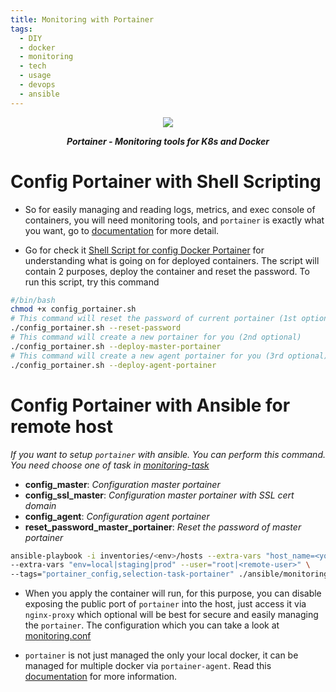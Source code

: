```yaml
---
title: Monitoring with Portainer
tags:
  - DIY
  - docker
  - monitoring
  - tech
  - usage
  - devops
  - ansible
---
```


<div align="center">
    <img src="https://content.gitbook.com/content/tLcRoAdw9BYwwpba4ZAD/blobs/lpaZLqkbhSEZgNgumgN7/portainer-architecture-detailed.png">
    <strong><em><p style="text-align: center;">Portainer - Monitoring tools for K8s and Docker</p></em></strong>
</div>

# Config Portainer with Shell Scripting

- So for easily managing and reading logs, metrics, and exec console of containers, you will need monitoring tools, and `portainer` is exactly what you want, go to [documentation](https://www.portainer.io/) for more detail.

- Go for check it [Shell Script for config Docker Portainer](Shell%20Script%20for%20config%20Docker%20Portainer.md) for understanding what is going on for deployed containers. The script will contain 2 purposes, deploy the container and reset the password. To run this script, try this command

```bash
#/bin/bash
chmod +x config_portainer.sh
# This command will reset the password of current portainer (1st optional)
./config_portainer.sh --reset-password
# This command will create a new portainer for you (2nd optional)
./config_portainer.sh --deploy-master-portainer
# This command will create a new agent portainer for you (3rd optional)
./config_portainer.sh --deploy-agent-portainer
```

# Config Portainer with Ansible for remote host

*If you want to setup `portainer` with ansible. You can perform this command. You need choose one of task in [monitoring-task](Portainer%20Self-hosted%20in%20Docker%20by%20Ansible.md)*

  - **config_master**: *Configuration master portainer*
  - **config_ssl_master**: *Configuration master portainer with SSL cert domain*
  - **config_agent**: *Configuration agent portainer*
  - **reset_password_master_portainer**: *Reset the password of master portainer*

```bash
ansible-playbook -i inventories/<env>/hosts --extra-vars "host_name=<your_host_machine>" \
--extra-vars "env=local|staging|prod" --user="root|<remote-user>" \
--tags="portainer_config,selection-task-portainer" ./ansible/monitoring_tasks.yaml
```

- When you apply the container will run, for this purpose, you can disable exposing the public port of `portainer` into the host, just access it via `nginx-proxy` which optional will be best for secure and easily managing the `portainer`. The configuration which you can take a look at [monitoring.conf](Nginx%20Template%20Portainer%20for%20Ansible.md)

- `portainer` is not just managed the only your local docker, it can be managed for multiple docker via `portainer-agent`. Read this [documentation](https://docs.portainer.io/admin/environments/add/docker/agent) for more information.